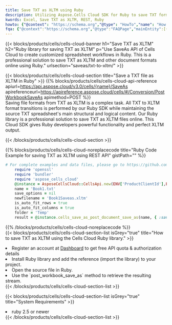 ```yaml
---
title: Save TXT as XLTM using Ruby 
description: Utilizing Aspose.Cells Cloud SDK for Ruby to save TXT format file as XLTM format file. 
kwords: Excel, Save TXT as XLTM, REST, Ruby
howto: {"@context": "https://schema.org","@type": "HowTo","name": "How to save TXT as XLTM using the Cells Cloud Ruby library.","description": "How to save TXT as XLTM using the Cells Cloud Ruby library.","image": {"@type": "ImageObject"},"url": "/ruby/saveas/txt-to-xltm/","step": [{ "@type": "HowToStep","name": "How to save TXT as XLTM using the Cells Cloud Ruby library. step 1", "image": {"@type": "ImageObject",},"url": "/ruby/saveas/txt-to-xltm/","text": "Register an account at <a href='https://dashboard.aspose.cloud/'>Dashboard</a> to get free API quota & authorization details",},{ "@type": "HowToStep","name": "How to save TXT as XLTM using the Cells Cloud Ruby library. step 1", "image": {"@type": "ImageObject",},"url": "/ruby/saveas/txt-to-xltm/","text": "Install Ruby library and add the reference (import the library) to your project.",},{ "@type": "HowToStep","name": "How to save TXT as XLTM using the Cells Cloud Ruby library. step 1", "image": {"@type": "ImageObject",},"url": "/ruby/saveas/txt-to-xltm/","text": "Open the source file in Ruby.",},{ "@type": "HowToStep","name": "How to save TXT as XLTM using the Cells Cloud Ruby library. step 1", "image": {"@type": "ImageObject",},"url": "/ruby/saveas/txt-to-xltm/","text": "Use the `post_workbook_save_as` method to retrieve the resulting stream.",}, ],"supply": {"@type": "HowToSupply","name": "document"},"tool": [{"@type": "HowToTool","name": "RubyMine, Visual Studio Code, Aptana Studio, NetBeans"},{"@type": "HowToTool","name": "Aspose Cells"}],"totalTime": "PT6M"}
fqa: {"@context":"https://schema.org","@type":"FAQPage","mainEntity":[{"@type":"Question","name":"Why save file as other formats file in C# using REST API?","acceptedAnswer":{"@type":"Answer","text":"Documents are encoded in many ways, and some files may be incompatible with the software you use. To open and read such files, just save them as appropriate file formats.<br/><ol><li>Install .NET SDK and add the reference (import the library) to your project.</li><li>Open the source file in C# using REST API.</li><li>Call the PostWorkbookSaveAsRequest() method, passing an output filename with required extension.</li><li>Get the result of save as a separate file.</li></ol>"}},{"@type":"Question","name":"What file formats can I save as with your C# library?","acceptedAnswer":{"@type":"Answer","text":"We support a variety of file formats for conversion using .NET library, including XLSX, Excel, xls , PDF, CSV, HTML, Markdown, XML, PNG, JPG, TIFF, Json, TXT and many more."}},{"@type":"Question","name":"What is the maximum allowed file size for conversion using this .NET library?","acceptedAnswer":{"@type":"Answer","text":"There are no file size limits for format conversions using .NET library."}}]}
---
```



{{< blocks/products/cells/cells-cloud-banner h1="Save TXT as XLTM" h2="Ruby library for saving TXT as XLTM" p="Use SaveAs API of Cells Cloud to create customized spreadsheet workflows in Ruby. This is a professional solution to save TXT as XLTM and other document formats online using Ruby." urlsection="saveas/txt-to-xltm/" >}}

{{< blocks/products/cells/cells-cloud-section  title="Save a TXT file as XLTM in Ruby" >}}
{{% blocks/products/cells/cells-cloud-api-reference  apiurl=https://api.aspose.cloud/v3.0/cells/{name}/SaveAs  apireferenceurl=https://apireference.aspose.cloud/cells/#/Conversion/PostWorkbookSaveAs  apimethod=POST %}}
<br/>
Saving file formats from TXT as XLTM is a complex task. All TXT to XLTM format transitions is performed by our Ruby SDK while maintaining the source TXT spreadsheet's main structural and logical content. Our Ruby library is a professional solution to save TXT as XLTM files online. This Cloud SDK gives Ruby developers powerful functionality and perfect XLTM output.

{{< /blocks/products/cells/cells-cloud-section >}}

{{% blocks/products/cells/cells-cloud-noreplacecode title="Ruby Code Example for saving TXT as XLTM using REST API" gistPath="" %}}
  
```ruby
# For complete examples and data files, please go to https://github.com/aspose-cells-cloud/aspose-cells-cloud-ruby/
    require 'openssl'
    require 'bundler'
    require 'aspose_cells_cloud'
    @instance = AsposeCellsCloud::CellsApi.new(ENV['ProductClientId'],ENV['ProductClientSecret'])
    name = 'Book1.txt'
    save_options = nil
    newfilename = 'Book1Saveas.xltm'
    is_auto_fit_rows = true
    is_auto_fit_columns = true
    folder = 'Temp'
    result = @instance.cells_save_as_post_document_save_as(name, { :save_options=>save_options, :newfilename=>(folder+"/"+newfilename), :is_auto_fit_rows=>is_auto_fit_rows, :is_auto_fit_columns=>is_auto_fit_columns, :folder=>folder})
```
  
{{% /blocks/products/cells/cells-cloud-noreplacecode  %}}
<br/>
{{< blocks/products/cells/cells-cloud-section-list isGrey="true"  title="How to save TXT as XLTM using the Cells Cloud Ruby library." >}}
<li>Register an account at <a href="https://dashboard.aspose.cloud/">Dashboard</a> to get free API quota & authorization details</li>
<li>Install Ruby library and add the reference (import the library) to your project.</li>
<li>Open the source file in Ruby.</li>
<li>Use the `post_workbook_save_as` method to retrieve the resulting stream.</li>
{{< /blocks/products/cells/cells-cloud-section-list >}}

{{< blocks/products/cells/cells-cloud-section-list isGrey="true"  title="System Requirements" >}}
<li>ruby 2.5 or newer</li>
{{< /blocks/products/cells/cells-cloud-section-list >}}
